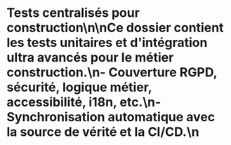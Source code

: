 # Tests centralisés pour construction\n\nCe dossier contient les tests unitaires et d'intégration ultra avancés pour le métier construction.\n- Couverture RGPD, sécurité, logique métier, accessibilité, i18n, etc.\n- Synchronisation automatique avec la source de vérité et la CI/CD.\n
